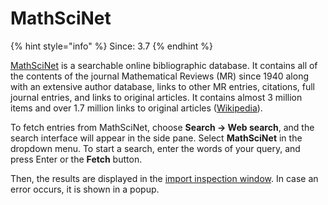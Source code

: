 # MathSciNet

{% hint style="info" %}
Since: 3.7
{% endhint %}

[MathSciNet](http://www.ams.org/mathscinet/) is a searchable online bibliographic database. It contains all of the contents of the journal Mathematical Reviews \(MR\) since 1940 along with an extensive author database, links to other MR entries, citations, full journal entries, and links to original articles. It contains almost 3 million items and over 1.7 million links to original articles \([Wikipedia](https://en.wikipedia.org/wiki/MathSciNet)\).

To fetch entries from MathSciNet, choose **Search → Web search**, and the search interface will appear in the side pane. Select **MathSciNet** in the dropdown menu. To start a search, enter the words of your query, and press Enter or the **Fetch** button.

Then, the results are displayed in the [import inspection window](../../import-export/). In case an error occurs, it is shown in a popup.

